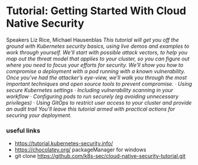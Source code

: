 # Tutorial: Getting Started With Cloud Native Security
Speakers Liz Rice, Michael Hausenblas
_This tutorial will get you off the ground with Kubernetes security basics, using live demos and examples to work through yourself. We’ll start with possible attack vectors, to help you map out the threat model that applies to your cluster, so you can figure out where you need to focus your efforts for security. We’ll show you how to compromise a deployment with a pod running with a known vulnerability. Once you’ve had the attacker’s eye-view, we’ll walk you through the most important techniques and open source tools to prevent compromise. · Using secure Kubernetes settings · Including vulnerability scanning in your workflow · Configuring pods to run securely (eg avoiding unnecessary privileges) · Using GitOps to restrict user access to your cluster and provide an audit trail You’ll leave this tutorial armed with practical actions for securing your deployment._

### useful links
 - https://tutorial.kubernetes-security.info/
 - https://chocolatey.org/ packageManager for windows
 - git clone https://github.com/k8s-sec/cloud-native-security-tutorial.git